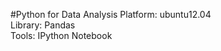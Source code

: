 #Python for Data Analysis
Platform: ubuntu12.04<br/>
Library: Pandas<br/>
Tools: IPython Notebook<br/>



